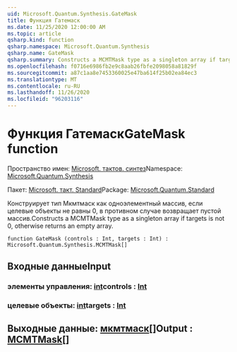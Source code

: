 ```yaml
---
uid: Microsoft.Quantum.Synthesis.GateMask
title: Функция Гатемаск
ms.date: 11/25/2020 12:00:00 AM
ms.topic: article
qsharp.kind: function
qsharp.namespace: Microsoft.Quantum.Synthesis
qsharp.name: GateMask
qsharp.summary: Constructs a MCMTMask type as a singleton array if targets is not 0, otherwise returns an empty array.
ms.openlocfilehash: f0716e6986fb2e9c8aab26fbfe2098058a81829f
ms.sourcegitcommit: a87c1aa8e7453360025e47ba614f25b02ea84ec3
ms.translationtype: MT
ms.contentlocale: ru-RU
ms.lasthandoff: 11/26/2020
ms.locfileid: "96203116"
---
```

# <a name="gatemask-function"></a><span data-ttu-id="99c0e-102">Функция Гатемаск</span><span class="sxs-lookup"><span data-stu-id="99c0e-102">GateMask function</span></span>

<span data-ttu-id="99c0e-103">Пространство имен: [Microsoft. тактов. синтез](xref:Microsoft.Quantum.Synthesis)</span><span class="sxs-lookup"><span data-stu-id="99c0e-103">Namespace: [Microsoft.Quantum.Synthesis](xref:Microsoft.Quantum.Synthesis)</span></span>

<span data-ttu-id="99c0e-104">Пакет: [Microsoft. такт. Standard](https://nuget.org/packages/Microsoft.Quantum.Standard)</span><span class="sxs-lookup"><span data-stu-id="99c0e-104">Package: [Microsoft.Quantum.Standard](https://nuget.org/packages/Microsoft.Quantum.Standard)</span></span>


<span data-ttu-id="99c0e-105">Конструирует тип Мкмтмаск как одноэлементный массив, если целевые объекты не равны 0, в противном случае возвращает пустой массив.</span><span class="sxs-lookup"><span data-stu-id="99c0e-105">Constructs a MCMTMask type as a singleton array if targets is not 0, otherwise returns an empty array.</span></span>

```qsharp
function GateMask (controls : Int, targets : Int) : Microsoft.Quantum.Synthesis.MCMTMask[]
```


## <a name="input"></a><span data-ttu-id="99c0e-106">Входные данные</span><span class="sxs-lookup"><span data-stu-id="99c0e-106">Input</span></span>

### <a name="controls--int"></a><span data-ttu-id="99c0e-107">элементы управления: [int](xref:microsoft.quantum.lang-ref.int)</span><span class="sxs-lookup"><span data-stu-id="99c0e-107">controls : [Int](xref:microsoft.quantum.lang-ref.int)</span></span>




### <a name="targets--int"></a><span data-ttu-id="99c0e-108">целевые объекты: [int](xref:microsoft.quantum.lang-ref.int)</span><span class="sxs-lookup"><span data-stu-id="99c0e-108">targets : [Int](xref:microsoft.quantum.lang-ref.int)</span></span>





## <a name="output--mcmtmask"></a><span data-ttu-id="99c0e-109">Выходные данные: [мкмтмаск](xref:Microsoft.Quantum.Synthesis.MCMTMask)[]</span><span class="sxs-lookup"><span data-stu-id="99c0e-109">Output : [MCMTMask](xref:Microsoft.Quantum.Synthesis.MCMTMask)[]</span></span>

